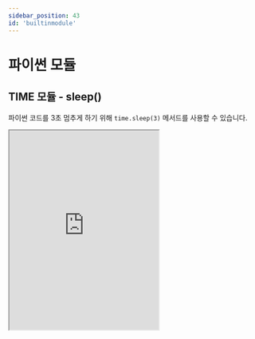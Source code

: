 ```yaml
---
sidebar_position: 43
id: 'builtinmodule'
---
```


# 파이썬 모듈

## TIME 모듈 - sleep()

파이썬 코드를 3초 멈추게 하기 위해 `time.sleep(3)` 메서드를 사용할 수 있습니다.

<iframe title="Python Playground" src="https://trinket.io/embed/python3/cf2c9fad50" height="400" />

## OS 모듈 - system()

### OS란?

OS는 컴퓨터의 소프트웨어 이름을 뜻합니다.

우리의 컴퓨터를 원하는 만큼 제어를 할 수 있습니다.

```py
import os
```

### OS - 파이썬 터미널 정리하기

가끔 파이썬 코드를 실행하며 많이 더러워지고 스크린에 너무 많은 정보가 쌓일 수 있습니다.

이때, 터미널에 있는 모든 내용을 다 깨끗이 없애겠습니다.

컴퓨터에 따라서 `clear` 또는 `cls` 일 수도 있습니다.

<iframe title="Python Playground" src="https://trinket.io/embed/python3/63f69099ff" height="400" />

